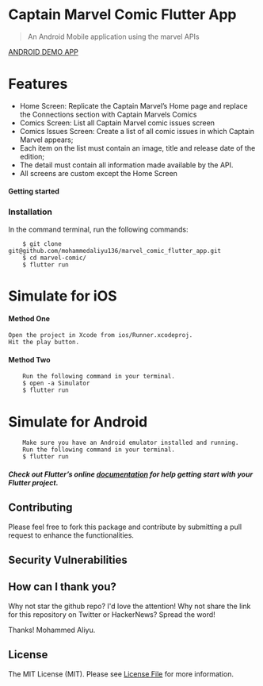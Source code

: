 # Captain Marvel Comic Flutter App

> An Android Mobile application using the marvel APIs 

[ANDROID DEMO APP](https://github.com/mohammedaliyu136/marvel_comic_flutter_app/blob/master/apk/marvel_comic.apk?raw=true)


# Features
- Home Screen: Replicate the Captain Marvel’s Home page and replace the Connections section with Captain Marvels Comics
- Comics Screen: List all Captain Marvel comic issues screen
- Comics Issues Screen: Create a list of all comic issues in which Captain Marvel appears;
- Each item on the list must contain an image, title and release date of the edition;
- The detail must contain all information made available by the API.
- All screens are custom except the Home Screen

#### Getting started
### Installation

In the command terminal, run the following commands:
```
    $ git clone git@github.com/mohammedaliyu136/marvel_comic_flutter_app.git
    $ cd marvel-comic/
    $ flutter run
```

# Simulate for iOS
#### Method One
    
    Open the project in Xcode from ios/Runner.xcodeproj.
    Hit the play button.

#### Method Two
```
    Run the following command in your terminal.
    $ open -a Simulator
    $ flutter run
```

# Simulate for Android
```
    Make sure you have an Android emulator installed and running.
    Run the following command in your terminal.
    $ flutter run
```

##### Check out Flutter’s online [documentation](http://flutter.io/) for help getting start with your Flutter project.


## Contributing
Please feel free to fork this package and contribute by submitting a pull request to enhance the functionalities.

## Security Vulnerabilities

## How can I thank you?

Why not star the github repo? I'd love the attention! Why not share the link for this repository on Twitter or HackerNews? Spread the word!

Thanks!
Mohammed Aliyu.

## License

The MIT License (MIT). Please see [License File](LICENSE.md) for more information.
